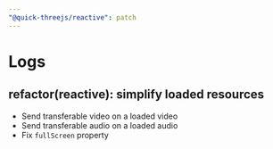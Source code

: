 ```yaml
---
"@quick-threejs/reactive": patch
---
```


# Logs

## refactor(reactive): simplify loaded resources

- Send transferable video on a loaded video
- Send transferable audio on a loaded audio
- Fix `fullScreen` property
